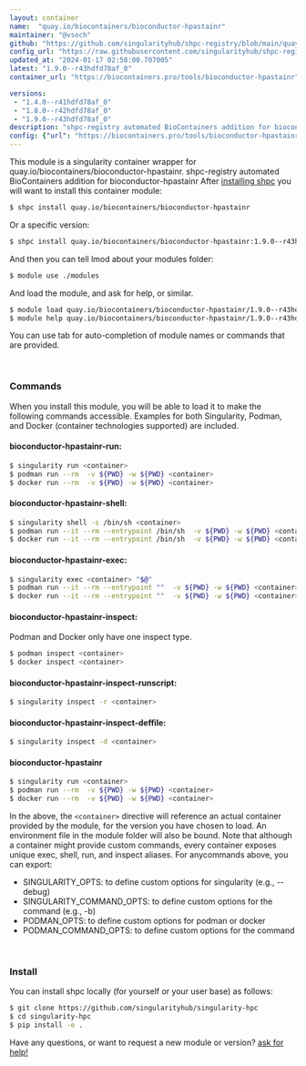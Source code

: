 ```yaml
---
layout: container
name:  "quay.io/biocontainers/bioconductor-hpastainr"
maintainer: "@vsoch"
github: "https://github.com/singularityhub/shpc-registry/blob/main/quay.io/biocontainers/bioconductor-hpastainr/container.yaml"
config_url: "https://raw.githubusercontent.com/singularityhub/shpc-registry/main/quay.io/biocontainers/bioconductor-hpastainr/container.yaml"
updated_at: "2024-01-17 02:58:00.707005"
latest: "1.9.0--r43hdfd78af_0"
container_url: "https://biocontainers.pro/tools/bioconductor-hpastainr"

versions:
 - "1.4.0--r41hdfd78af_0"
 - "1.8.0--r42hdfd78af_0"
 - "1.9.0--r43hdfd78af_0"
description: "shpc-registry automated BioContainers addition for bioconductor-hpastainr"
config: {"url": "https://biocontainers.pro/tools/bioconductor-hpastainr", "maintainer": "@vsoch", "description": "shpc-registry automated BioContainers addition for bioconductor-hpastainr", "latest": {"1.9.0--r43hdfd78af_0": "sha256:c7aabcb6bfecc312bc4212789321d37a3fb384322cfd196b5b020a6a5267aa45"}, "tags": {"1.4.0--r41hdfd78af_0": "sha256:6c08152b5125ab93259a15fca229c245e48ebbf0b0bd75213986e8675c702bec", "1.8.0--r42hdfd78af_0": "sha256:965a0ef73f354cf0a5926cbf9a3fd648b0c133960efdad7d67707447e9e641e4", "1.9.0--r43hdfd78af_0": "sha256:c7aabcb6bfecc312bc4212789321d37a3fb384322cfd196b5b020a6a5267aa45"}, "docker": "quay.io/biocontainers/bioconductor-hpastainr"}
---
```


This module is a singularity container wrapper for quay.io/biocontainers/bioconductor-hpastainr.
shpc-registry automated BioContainers addition for bioconductor-hpastainr
After [installing shpc](#install) you will want to install this container module:


```bash
$ shpc install quay.io/biocontainers/bioconductor-hpastainr
```

Or a specific version:

```bash
$ shpc install quay.io/biocontainers/bioconductor-hpastainr:1.9.0--r43hdfd78af_0
```

And then you can tell lmod about your modules folder:

```bash
$ module use ./modules
```

And load the module, and ask for help, or similar.

```bash
$ module load quay.io/biocontainers/bioconductor-hpastainr/1.9.0--r43hdfd78af_0
$ module help quay.io/biocontainers/bioconductor-hpastainr/1.9.0--r43hdfd78af_0
```

You can use tab for auto-completion of module names or commands that are provided.

<br>

### Commands

When you install this module, you will be able to load it to make the following commands accessible.
Examples for both Singularity, Podman, and Docker (container technologies supported) are included.

#### bioconductor-hpastainr-run:

```bash
$ singularity run <container>
$ podman run --rm  -v ${PWD} -w ${PWD} <container>
$ docker run --rm  -v ${PWD} -w ${PWD} <container>
```

#### bioconductor-hpastainr-shell:

```bash
$ singularity shell -s /bin/sh <container>
$ podman run --it --rm --entrypoint /bin/sh  -v ${PWD} -w ${PWD} <container>
$ docker run --it --rm --entrypoint /bin/sh  -v ${PWD} -w ${PWD} <container>
```

#### bioconductor-hpastainr-exec:

```bash
$ singularity exec <container> "$@"
$ podman run --it --rm --entrypoint ""  -v ${PWD} -w ${PWD} <container> "$@"
$ docker run --it --rm --entrypoint ""  -v ${PWD} -w ${PWD} <container> "$@"
```

#### bioconductor-hpastainr-inspect:

Podman and Docker only have one inspect type.

```bash
$ podman inspect <container>
$ docker inspect <container>
```

#### bioconductor-hpastainr-inspect-runscript:

```bash
$ singularity inspect -r <container>
```

#### bioconductor-hpastainr-inspect-deffile:

```bash
$ singularity inspect -d <container>
```



#### bioconductor-hpastainr

```bash
$ singularity run <container>
$ podman run --rm  -v ${PWD} -w ${PWD} <container>
$ docker run --rm  -v ${PWD} -w ${PWD} <container>
```


In the above, the `<container>` directive will reference an actual container provided
by the module, for the version you have chosen to load. An environment file in the
module folder will also be bound. Note that although a container
might provide custom commands, every container exposes unique exec, shell, run, and
inspect aliases. For anycommands above, you can export:

 - SINGULARITY_OPTS: to define custom options for singularity (e.g., --debug)
 - SINGULARITY_COMMAND_OPTS: to define custom options for the command (e.g., -b)
 - PODMAN_OPTS: to define custom options for podman or docker
 - PODMAN_COMMAND_OPTS: to define custom options for the command

<br>

### Install

You can install shpc locally (for yourself or your user base) as follows:

```bash
$ git clone https://github.com/singularityhub/singularity-hpc
$ cd singularity-hpc
$ pip install -e .
```

Have any questions, or want to request a new module or version? [ask for help!](https://github.com/singularityhub/singularity-hpc/issues)